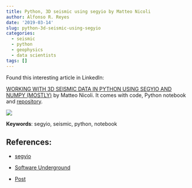 ```yaml
---
title: Python, 3D seismic using segyio by Matteo Nicoli
author: Alfonso R. Reyes
date: '2019-03-14'
slug: python-3d-seismic-using-segyio
categories:
  - seismic
  - python
  - geophysics
  - data scientists
tags: []
---
```


Found this interesting article in LinkedIn: 

[WORKING WITH 3D SEISMIC DATA IN PYTHON USING SEGYIO AND NUMPY (MOSTLY)](https://mycarta.wordpress.com/2019/03/12/working-with-3d-seismic-data-in-python-using-segyio-and-numpy-mostly/) by Matteo Nicoli. It comes with code, Python notebook and [repository](https://github.com/mycarta/faults).


[![](/img/matteo_nicoli_seismic.png.png)](/img/matteo_nicoli_seismic.pngn.png)

__Keywords__:  segyio, seismic, python, notebook

## References:

* [segyio](https://github.com/jokva/segyio)

* [Software Underground](https://softwareunderground.org/)

* [Post](https://www.linkedin.com/feed/update/urn:li:activity:6511716079096692736)